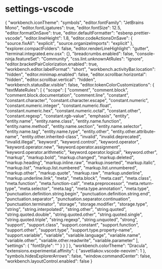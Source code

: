 # settings-vscode

{
  "workbench.iconTheme": "symbols",
  "editor.fontFamily": "JetBrains Mono",
  "editor.fontLigatures": true,
  "editor.fontSize": 12.5,
  "editor.formatOnSave": true,
  "editor.defaultFormatter": "esbenp.prettier-vscode",
  "editor.lineHeight": 1.8,
  "editor.codeActionsOnSave": {
    "source.fixAll": "explicit",
    "source.organizeImports": "explicit"
  },
  "explorer.compactFolders": false,
  "editor.renderLineHighlight": "gutter",
  "terminal.integrated.env.osx": {},
  "breadcrumbs.enabled": false,
  "console-ninja.featureSet": "Community",
  "css.lint.unknownAtRules": "ignore",
  "editor.bracketPairColorization.enabled": true,
  "workbench.editor.labelFormat": "short",
  "workbench.activityBar.location": "hidden",
  "editor.minimap.enabled": false,
  "editor.scrollbar.horizontal": "hidden",
  "editor.scrollbar.vertical": "hidden",
  "workbench.statusBar.visible": false,
  "editor.tokenColorCustomizations": {
    "textMateRules": [
      {
        "scope": [
          "comment",
          "comment.block",
          "comment.block.documentation",
          "comment.line",
          "constant",
          "constant.character",
          "constant.character.escape",
          "constant.numeric",
          "constant.numeric.integer",
          "constant.numeric.float",
          "constant.numeric.hex",
          "constant.numeric.octal",
          "constant.other",
          "constant.regexp",
          "constant.rgb-value",
          "emphasis",
          "entity",
          "entity.name",
          "entity.name.class",
          "entity.name.function",
          "entity.name.method",
          "entity.name.section",
          "entity.name.selector",
          "entity.name.tag",
          "entity.name.type",
          "entity.other",
          "entity.other.attribute-name",
          "entity.other.inherited-class",
          "invalid",
          "invalid.deprecated",
          "invalid.illegal",
          "keyword",
          "keyword.control",
          "keyword.operator",
          "keyword.operator.new",
          "keyword.operator.assignment",
          "keyword.operator.arithmetic",
          "keyword.operator.logical",
          "keyword.other",
          "markup",
          "markup.bold",
          "markup.changed",
          "markup.deleted",
          "markup.heading",
          "markup.inline.raw",
          "markup.inserted",
          "markup.italic",
          "markup.list",
          "markup.list.numbered",
          "markup.list.unnumbered",
          "markup.other",
          "markup.quote",
          "markup.raw",
          "markup.underline",
          "markup.underline.link",
          "meta",
          "meta.block",
          "meta.cast",
          "meta.class",
          "meta.function",
          "meta.function-call",
          "meta.preprocessor",
          "meta.return-type",
          "meta.selector",
          "meta.tag",
          "meta.type.annotation",
          "meta.type",
          "punctuation.definition.string.begin",
          "punctuation.definition.string.end",
          "punctuation.separator",
          "punctuation.separator.continuation",
          "punctuation.terminator",
          "storage",
          "storage.modifier",
          "storage.type",
          "string",
          "string.interpolated",
          "string.other",
          "string.quoted",
          "string.quoted.double",
          "string.quoted.other",
          "string.quoted.single",
          "string.quoted.triple",
          "string.regexp",
          "string.unquoted",
          "strong",
          "support",
          "support.class",
          "support.constant",
          "support.function",
          "support.other",
          "support.type",
          "support.type.property-name",
          "support.variable",
          "variable",
          "variable.language",
          "variable.name",
          "variable.other",
          "variable.other.readwrite",
          "variable.parameter"
        ],
        "settings": {
          "fontStyle": ""
        }
      }
    ]
  },
  "workbench.colorTheme": "Dracula",
  "extensions.experimental.affinity": {
    "asvetliakov.vscode-neovim": 1
  },
  "symbols.hidesExplorerArrows": false,
  "window.commandCenter": false,
  "workbench.layoutControl.enabled": false
}
